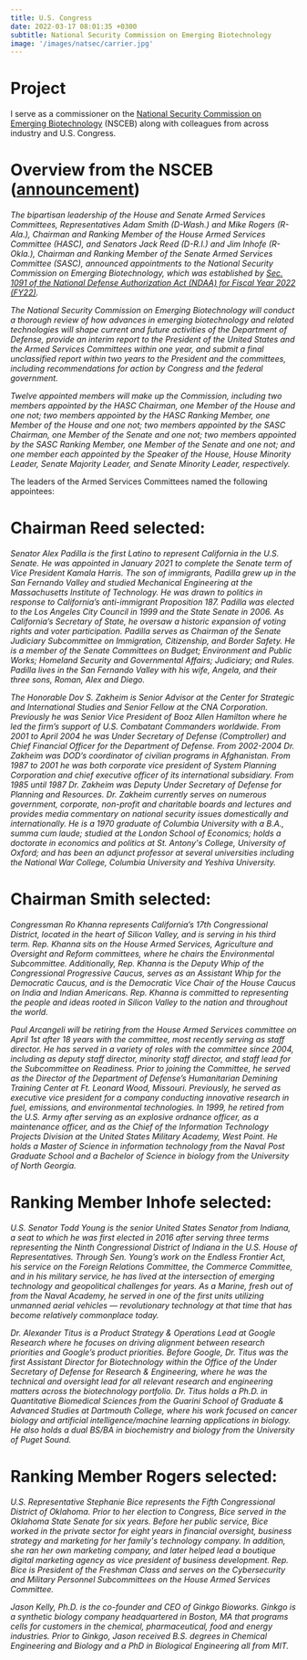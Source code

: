 ```yaml
---
title: U.S. Congress
date: 2022-03-17 08:01:35 +0300
subtitle: National Security Commission on Emerging Biotechnology
image: '/images/natsec/carrier.jpg'
---
```


# Project
I serve as a commissioner on the <a href="https://www.armed-services.senate.gov/press-releases/armed-services-committees-leadership-announces-selections-for-national-security-commission-on-emerging-biotechnology" target="_blank">National Security Commission on Emerging Biotechnology</a> (NSCEB) along with colleagues from across industry and U.S. Congress.

# Overview from the NSCEB (<a href="https://www.armed-services.senate.gov/press-releases/armed-services-committees-leadership-announces-selections-for-national-security-commission-on-emerging-biotechnology" target="_blank">announcement</a>)
<em>The bipartisan leadership of the House and Senate Armed Services Committees, Representatives Adam Smith (D-Wash.) and Mike Rogers (R-Ala.), Chairman and Ranking Member of the House Armed Services Committee (HASC), and Senators Jack Reed (D-R.I.) and Jim Inhofe (R-Okla.), Chairman and Ranking Member of the Senate Armed Services Committee (SASC), announced appointments to the National Security Commission on Emerging Biotechnology, which was established by <a href="https://www.congress.gov/bill/117th-congress/senate-bill/1605/text" target="_blank">Sec. 1091 of the National Defense Authorization Act (NDAA) for Fiscal Year 2022 (FY22)</a>.</em>

<em>The National Security Commission on Emerging Biotechnology will conduct a thorough review of how advances in emerging biotechnology and related technologies will shape current and future activities of the Department of Defense, provide an interim report to the President of the United States and the Armed Services Committees within one year, and submit a final unclassified report within two years to the President and the committees, including recommendations for action by Congress and the federal government.</em>

<em>Twelve appointed members will make up the Commission, including two members appointed by the HASC Chairman, one Member of the House and one not; two members appointed by the HASC Ranking Member, one Member of the House and one not; two members appointed by the SASC Chairman, one Member of the Senate and one not; two members appointed by the SASC Ranking Member, one Member of the Senate and one not; and one member each appointed by the Speaker of the House, House Minority Leader, Senate Majority Leader, and Senate Minority Leader, respectively.</em>

The leaders of the Armed Services Committees named the following appointees:

# Chairman Reed selected:

<em>Senator Alex Padilla is the first Latino to represent California in the U.S. Senate. He was appointed in January 2021 to complete the Senate term of Vice President Kamala Harris. The son of immigrants, Padilla grew up in the San Fernando Valley and studied Mechanical Engineering at the Massachusetts Institute of Technology. He was drawn to politics in response to California’s anti-immigrant Proposition 187. Padilla was elected to the Los Angeles City Council in 1999 and the State Senate in 2006. As California’s Secretary of State, he oversaw a historic expansion of voting rights and voter participation. Padilla serves as Chairman of the Senate Judiciary Subcommittee on Immigration, Citizenship, and Border Safety. He is a member of the Senate Committees on Budget; Environment and Public Works; Homeland Security and Governmental Affairs; Judiciary; and Rules. Padilla lives in the San Fernando Valley with his wife, Angela, and their three sons, Roman, Alex and Diego.</em>

<em>The Honorable Dov S. Zakheim is Senior Advisor at the Center for Strategic and International Studies and Senior Fellow at the CNA Corporation. Previously he was Senior Vice President of Booz Allen Hamilton where he led the firm’s support of U.S. Combatant Commanders worldwide. From 2001 to April 2004 he was Under Secretary of Defense (Comptroller) and Chief Financial Officer for the Department of Defense. From 2002-2004 Dr. Zakheim was DOD’s coordinator of civilian programs in Afghanistan. From 1987 to 2001 he was both corporate vice president of System Planning Corporation and chief executive officer of its international subsidiary. From 1985 until 1987 Dr. Zakheim was Deputy Under Secretary of Defense for Planning and Resources. Dr. Zakheim currently serves on numerous government, corporate, non-profit and charitable boards and lectures and provides media commentary on national security issues domestically and internationally. He is a 1970 graduate of Columbia University with a B.A., summa cum laude; studied at the London School of Economics; holds a doctorate in economics and politics at St. Antony's College, University of Oxford; and has been an adjunct professor at several universities including the National War College, Columbia University and Yeshiva University.</em>

# Chairman Smith selected:

<em>Congressman Ro Khanna represents California’s 17th Congressional District, located in the heart of Silicon Valley, and is serving in his third term. Rep. Khanna sits on the House Armed Services, Agriculture and Oversight and Reform committees, where he chairs the Environmental Subcommittee. Additionally, Rep. Khanna is the Deputy Whip of the Congressional Progressive Caucus, serves as an Assistant Whip for the Democratic Caucus, and is the Democratic Vice Chair of the House Caucus on India and Indian Americans. Rep. Khanna is committed to representing the people and ideas rooted in Silicon Valley to the nation and throughout the world.</em>

<em>Paul Arcangeli will be retiring from the House Armed Services committee on April 1st after 18 years with the committee, most recently serving as staff director. He has served in a variety of roles with the committee since 2004, including as deputy staff director, minority staff director, and staff lead for the Subcommittee on Readiness. Prior to joining the Committee, he served as the Director of the Department of Defense’s Humanitarian Demining Training Center at Ft. Leonard Wood, Missouri. Previously, he served as executive vice president for a company conducting innovative research in fuel, emissions, and environmental technologies. In 1999, he retired from the U.S. Army after serving as an explosive ordnance officer, as a maintenance officer, and as the Chief of the Information Technology Projects Division at the United States Military Academy, West Point. He holds a Master of Science in information technology from the Naval Post Graduate School and a Bachelor of Science in biology from the University of North Georgia.</em>

# Ranking Member Inhofe selected:

<em>U.S. Senator Todd Young is the senior United States Senator from Indiana, a seat to which he was first elected in 2016 after serving three terms representing the Ninth Congressional District of Indiana in the U.S. House of Representatives. Through Sen. Young’s work on the Endless Frontier Act, his service on the Foreign Relations Committee, the Commerce Committee, and in his military service, he has lived at the intersection of emerging technology and geopolitical challenges for years. As a Marine, fresh out of from the Naval Academy, he served in one of the first units utilizing unmanned aerial vehicles — revolutionary technology at that time that has become relatively commonplace today.</em>

<em>Dr. Alexander Titus is a Product Strategy & Operations Lead at Google Research where he focuses on driving alignment between research priorities and Google’s product priorities. Before Google, Dr. Titus was the first Assistant Director for Biotechnology within the Office of the Under Secretary of Defense for Research & Engineering, where he was the technical and oversight lead for all relevant research and engineering matters across the biotechnology portfolio. Dr. Titus holds a Ph.D. in Quantitative Biomedical Sciences from the Guarini School of Graduate & Advanced Studies at Dartmouth College, where his work focused on cancer biology and artificial intelligence/machine learning applications in biology. He also holds a dual BS/BA in biochemistry and biology from the University of Puget Sound.</em>

# Ranking Member Rogers selected:

<em>U.S. Representative Stephanie Bice represents the Fifth Congressional District of Oklahoma. Prior to her election to Congress, Bice served in the Oklahoma State Senate for six years. Before her public service, Bice worked in the private sector for eight years in financial oversight, business strategy and marketing for her family's technology company. In addition, she ran her own marketing company, and later helped lead a boutique digital marketing agency as vice president of business development. Rep. Bice is President of the Freshman Class and serves on the Cybersecurity and Military Personnel Subcommittees on the House Armed Services Committee.</em>

<em>Jason Kelly, Ph.D. is the co-founder and CEO of Ginkgo Bioworks. Ginkgo is a synthetic biology company headquartered in Boston, MA that programs cells for customers in the chemical, pharmaceutical, food and energy industries. Prior to Ginkgo, Jason received B.S. degrees in Chemical Engineering and Biology and a PhD in Biological Engineering all from MIT.</em>
